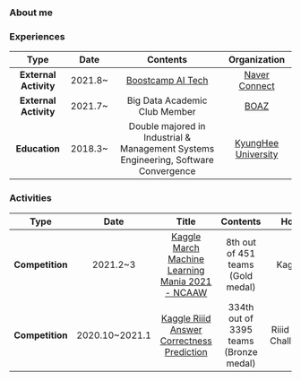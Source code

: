 ### About me

### Experiences
|Type|Date|Contents|Organization|
|:---:|:---:|:---:|:---:|
|**External Activity**|2021.8~|[Boostcamp AI Tech](https://boostcamp.connect.or.kr/)|[Naver Connect](https://www.connect.or.kr/)
|**External Activity**|2021.7~|Big Data Academic Club Member|[BOAZ](https://blog.naver.com/boazbigdata)
|**Education**|2018.3~|Double majored in Industrial & Management Systems Engineering, Software Convergence|[KyungHee University](https://www.khu.ac.kr/kor/main/index.do)

### Activities
|Type|Date|Title|Contents|Host|
|:---:|:---:|:---:|:---:|:---:|
|**Competition**|2021.2~3|[Kaggle March Machine Learning Mania 2021 - NCAAW](https://www.kaggle.com/c/ncaaw-march-mania-2021)|8th out of 451 teams (Gold medal)|Kaggle|
|**Competition**|2020.10~2021.1|[Kaggle Riiid Answer Correctness Prediction](https://www.kaggle.com/c/riiid-test-answer-prediction)|334th out of 3395 teams (Bronze medal)|Riiid AIEd Challenge|



<!--
**danny980521/danny980521** is a ✨ _special_ ✨ repository because its `README.md` (this file) appears on your GitHub profile.

Here are some ideas to get you started:

- 🔭 I’m currently working on ...
- 🌱 I’m currently learning ...
- 👯 I’m looking to collaborate on ...
- 🤔 I’m looking for help with ...
- 💬 Ask me about ...
- 📫 How to reach me: ...
- 😄 Pronouns: ...
- ⚡ Fun fact: ...
-->
